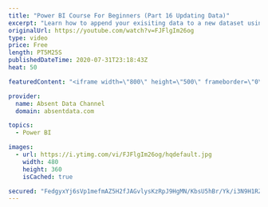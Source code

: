 ```yaml
---
title: "Power BI Course For Beginners (Part 16 Updating Data)"
excerpt: "Learn how to append your exisiting data to a new dataset using the Query Editor in Power BI."
originalUrl: https://youtube.com/watch?v=FJFlgIm26og
type: video
price: Free
length: PT5M25S
publishedDateTime: 2020-07-31T23:18:43Z
heat: 50

featuredContent: "<iframe width=\"800\" height=\"500\" frameborder=\"0\" src=\"https://www.youtube.com/embed/FJFlgIm26og\" allow=\"accelerometer; autoplay; encrypted-media; gyroscope; picture-in-picture\" allowfullscreen></iframe>"

provider:
  name: Absent Data Channel
  domain: absentdata.com

topics:
  - Power BI

images:
  - url: https://i.ytimg.com/vi/FJFlgIm26og/hqdefault.jpg
    width: 480
    height: 360
    isCached: true

secured: "FedgyxYj6sVp1mefmAZ5H2fJAGvlysKzRpJ9HgMN/KbsU5hBr/Yk/i3N9H1RZV4sgGjRaKZvNIkAEiqiEry4Oe6lz9FWu31ncy/poquVnL1WG1jtACPwOzgy3zZdR/9OFUgi8tKrwDPFtvxkDTf406Cvz/kkJ1+2/RtKfeMufpvjj4xOIos+iG6HM9uR10ArDtV5Rdl5B4a4yQtMfvY7UHZkWxVpLXa72tkikHQDTCpAC+WMzen+6nB+3mucP5HhYAHR7jBWCq6J0b/cYy8vxiwdvR3eB+EAYaArLHjCONuP34S1QRJg3IladITHSdI3HP9/Ic39225MiwcFBhrm+wOS26Ii1aqgEkKnXZWLILoLcuxqArQgCmoh1vklCP/pkGAR0rvImALiNxKpAaOKLW5YjZJdO/9fBnraspai9SM=;jCG0JrFDNjYL8vS25efGOA=="
---
```


